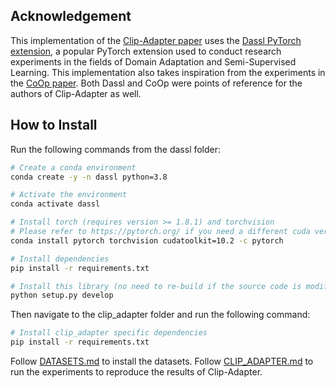 ## Acknowledgement

This implementation of the [Clip-Adapter paper](https://arxiv.org/pdf/2110.04544) uses the [Dassl PyTorch extension](https://github.com/KaiyangZhou/Dassl.pytorch/tree/master?tab=readme-ov-file), a popular PyTorch extension used to conduct research experiments in the fields of Domain Adaptation and Semi-Supervised Learning. This implementation also takes inspiration from the experiments in the [CoOp paper](https://arxiv.org/abs/2109.01134). Both Dassl and CoOp were points of reference for the authors of Clip-Adapter as well.

## How to Install

Run the following commands from the dassl folder:
```bash
# Create a conda environment
conda create -y -n dassl python=3.8

# Activate the environment
conda activate dassl

# Install torch (requires version >= 1.8.1) and torchvision
# Please refer to https://pytorch.org/ if you need a different cuda version
conda install pytorch torchvision cudatoolkit=10.2 -c pytorch

# Install dependencies
pip install -r requirements.txt

# Install this library (no need to re-build if the source code is modified)
python setup.py develop
```

Then navigate to the clip_adapter folder and run the following command:
```bash
# Install clip_adapter specific dependencies
pip install -r requirements.txt
```

Follow [DATASETS.md](clip_adapter/DATASETS.md) to install the datasets.
Follow [CLIP_ADAPTER.md](clip_adapter/CLIP_ADAPTER.md) to run the experiments to reproduce the results of Clip-Adapter.
